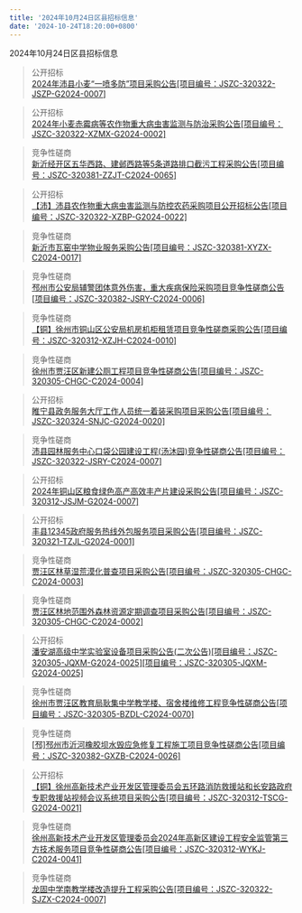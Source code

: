 ```yaml
---
title: '2024年10月24日区县招标信息'
date: '2024-10-24T18:20:00+0800'
---
```

2024年10月24日区县招标信息
<!--more-->
>公开招标<br>
>[ 2024年沛县小麦“一喷多防”项目采购公告[项目编号：JSZC-320322-JSZP-G2024-0007]](http://czj.xz.gov.cn/Home/HomeDetails?type=0&articleid=0108abce-6c6c-4c2a-80af-d3e53e8c32fd)

>公开招标<br>
>[  2024年小麦赤霉病等农作物重大病虫害监测与防治采购公告[项目编号：JSZC-320322-XZMX-G2024-0002]](http://czj.xz.gov.cn/Home/HomeDetails?type=0&articleid=6551a8a9-bdca-48fc-9cf2-6dcabe63bdfa)

>竞争性磋商<br>
>[新沂经开区五华西路、建邺西路等5条道路排口截污工程采购公告[项目编号：JSZC-320381-ZZJT-C2024-0065]](http://czj.xz.gov.cn/Home/HomeDetails?type=0&articleid=364c6a13-feb8-4a7d-bc5f-8ac313cbbbf1)

>公开招标<br>
>[【沛】沛县农作物重大病虫害监测与防控农药采购项目公开招标公告[项目编号：JSZC-320322-XZBP-G2024-0022]](http://czj.xz.gov.cn/Home/HomeDetails?type=0&articleid=596a7765-c3b7-4586-a6bf-865c40053ff8)

>竞争性磋商<br>
>[新沂市瓦窑中学物业服务采购公告[项目编号：JSZC-320381-XYZX-C2024-0017]](http://czj.xz.gov.cn/Home/HomeDetails?type=0&articleid=47de7a86-c193-45d0-947a-a2affaab021a)

>竞争性磋商<br>
>[邳州市公安局辅警团体意外伤害，重大疾病保险采购项目竞争性磋商公告[项目编号：JSZC-320382-JSRY-C2024-0006]](http://czj.xz.gov.cn/Home/HomeDetails?type=0&articleid=716746a4-4619-49d9-8279-efe5cbf0f269)

>竞争性磋商<br>
>[【铜】徐州市铜山区公安局机房机柜租赁项目竞争性磋商采购公告[项目编号：JSZC-320312-XZJH-C2024-0010]](http://czj.xz.gov.cn/Home/HomeDetails?type=0&articleid=1f2e5cac-0e26-4845-adb6-9c45d7bcbc6d)

>竞争性磋商<br>
>[徐州市贾汪区新建公厕工程项目竞争性磋商公告[项目编号：JSZC-320305-CHGC-C2024-0004]](http://czj.xz.gov.cn/Home/HomeDetails?type=0&articleid=4bbe88ef-479b-495b-9a2d-eb958481990d)

>公开招标<br>
>[睢宁县政务服务大厅工作人员统一着装采购项目采购公告[项目编号：JSZC-320324-SNJC-G2024-0020]](http://czj.xz.gov.cn/Home/HomeDetails?type=0&articleid=13929b45-dde9-48a6-ad25-d166df46e9f4)

>竞争性磋商<br>
>[沛县园林服务中心口袋公园建设工程(汤沐园)竞争性磋商公告[项目编号：JSZC-320322-JSRY-C2024-0007]](http://czj.xz.gov.cn/Home/HomeDetails?type=0&articleid=b4e3a267-218e-4140-8e1b-8230ad32352b)

>公开招标<br>
>[2024年铜山区粮食绿色高产高效丰产片建设采购公告[项目编号：JSZC-320312-JSJM-G2024-0007]](http://czj.xz.gov.cn/Home/HomeDetails?type=0&articleid=a4294f2e-05c2-422a-b6a7-289af377e6ca)

>公开招标<br>
>[丰县12345政府服务热线外包服务项目采购公告[项目编号：JSZC-320321-TZJL-G2024-0001]](http://czj.xz.gov.cn/Home/HomeDetails?type=0&articleid=342137cb-3ffb-46dc-9c12-7186a4deb266)

>竞争性磋商<br>
>[贾汪区林草湿荒漠化普查项目采购公告[项目编号：JSZC-320305-CHGC-C2024-0003]](http://czj.xz.gov.cn/Home/HomeDetails?type=0&articleid=16265bd0-38b7-499c-a96f-25225bb0b0f8)

>竞争性磋商<br>
>[贾汪区林地范围外森林资源定期调查项目采购公告[项目编号：JSZC-320305-CHGC-C2024-0002]](http://czj.xz.gov.cn/Home/HomeDetails?type=0&articleid=e8016b95-e975-40c2-ab1b-457e493eaf62)

>公开招标<br>
>[潘安湖高级中学实验室设备项目采购公告(二次公告)[项目编号：JSZC-320305-JQXM-G2024-0025][项目编号：JSZC-320305-JQXM-G2024-0025]](http://czj.xz.gov.cn/Home/HomeDetails?type=0&articleid=79263062-d636-4e0c-bf28-a9eb5ea958e2)

>竞争性磋商<br>
>[徐州市贾汪区教育局耿集中学教学楼、宿舍楼维修工程竞争性磋商公告[项目编号：JSZC-320305-BZDL-C2024-0070]](http://czj.xz.gov.cn/Home/HomeDetails?type=0&articleid=cfdd206b-8e73-471b-987c-bcafa40de20a)

>竞争性磋商<br>
>[[邳]邳州市沂河橡胶坝水毁应急修复工程施工项目竞争性磋商公告[项目编号：JSZC-320382-GXZB-C2024-0026]](http://czj.xz.gov.cn/Home/HomeDetails?type=0&articleid=7b91c8c2-df91-4968-8f93-94479bd5bb4b)

>公开招标<br>
>[【铜】徐州高新技术产业开发区管理委员会五环路消防救援站和长安路政府专职救援站视频会议系统项目采购公告[项目编号：JSZC-320312-TSCG-G2024-0021]](http://czj.xz.gov.cn/Home/HomeDetails?type=0&articleid=c7c37b12-f172-4e32-aec3-c8a7b778831c)

>竞争性磋商<br>
>[徐州高新技术产业开发区管理委员会2024年高新区建设工程安全监管第三方技术服务项目竞争性磋商公告[项目编号：JSZC-320312-WYKJ-C2024-0041]](http://czj.xz.gov.cn/Home/HomeDetails?type=0&articleid=89241755-5883-4637-8145-74747d8da653)

>竞争性磋商<br>
>[龙固中学南教学楼改造提升工程采购公告[项目编号：JSZC-320322-SJZX-C2024-0007]](http://czj.xz.gov.cn/Home/HomeDetails?type=0&articleid=90ea9055-b498-4bc9-8562-e2e996fa1a5f)

